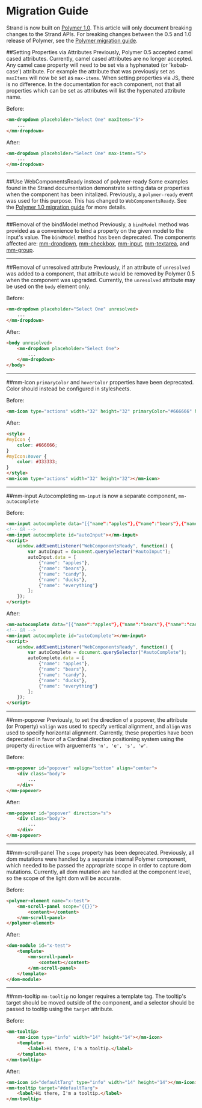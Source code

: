 # Migration Guide
Strand is now built on <a href="https://www.polymer-project.org/1.0/docs/" target="_blank">Polymer 1.0</a>. This article will only document breaking changes to the Strand APIs. For breaking changes between the 0.5 and 1.0 release of Polymer, see the <a href="https://www.polymer-project.org/1.0/docs/migration.html" target="_blank">Polymer migration guide</a>.

##Setting Properties via Attributes
Previously, Polymer 0.5 accepted camel cased attributes. Currently, camel cased attributes are no longer accepted. Any camel case property will need to be set via a hyphenated (or 'kebab-case') attribute. For example the attribute that was previously set as `maxItems` will now be set as `max-items`. When setting properties via JS, there is no difference. In the documentation for each component, not that all properties which can be set as attributes will list the hypenated attribute name. 

Before:
```html
<mm-dropdown placeholder="Select One" maxItems="5">
	...
</mm-dropdown>

```

After:
```html
<mm-dropdown placeholder="Select One" max-items="5">
	...
</mm-dropdown>
```

---

##Use WebComponentsReady instead of polymer-ready
Some examples found in the Strand documentation demonstrate setting data or properties when the component has been initalized. Previously, a `polymer-ready` event was used for this purpose. This has changed to `WebComponentsReady`. See the <a href="https://www.polymer-project.org/1.0/docs/migration.html#polymer-ready" target="_blank">Polymer 1.0 migration guide</a> for more details.  

---

##Removal of the bindModel method
Previously, a `bindModel` method was provided as a convenience to bind a property on the given model to the input's value. The `bindModel` method has been deprecated. The components affected are: <a href="/mm-dropdown.html">mm-dropdown</a>, <a href="/mm-checkbox.html">mm-checkbox</a>, <a href="/mm-input.html">mm-input</a>, <a href="/mm-textarea.html">mm-textarea</a>, and <a href="/mm-group.html">mm-group</a>.

---

##Removal of unresolved attribute
Previously, if an attribute of `unresolved` was added to a component, that attribute would be removed by Polymer 0.5 when the component was upgraded. Currently, the `unresolved` attribute may be used on the `body` element only.

Before:
```html
<mm-dropdown placeholder="Select One" unresolved>
	...
</mm-dropdown>

```

After:
```html
<body unresolved>
	<mm-dropdown placeholder="Select One">
		...
	</mm-dropdown>
</body>
```

---

##mm-icon
`primaryColor` and `hoverColor` properties have been deprecated. Color should instead be configured in stylesheets.

Before:
```html
<mm-icon type="actions" width="32" height="32" primaryColor="#666666" hoverColor="#333333"></mm-icon>
```

After:
```html
<style>
#myIcon {
	color: #666666;
}
#myIcon:hover {
	color: #333333;
}
</style>
<mm-icon type="actions" width="32" height="32"></mm-icon>
```

---

##mm-input
Autocompleting `mm-input` is now a separate component, `mm-autocomplete`

Before:
```html
<mm-input autocomplete data="[{"name":"apples"},{"name":"bears"},{"name":"candy"},{"name":"ducks"},{"name":"everything"}]"></mm-input>
<!-- OR -->
<mm-input autocomplete id="autoInput"></mm-input>
<script>
	window.addEventListener("WebComponentsReady", function() { 
		var autoInput = document.querySelector("#autoInput");
		autoInput.data = [
			{"name": "apples"},
			{"name": "bears"},
			{"name": "candy"},
			{"name": "ducks"},
			{"name": "everything"}
		];
	});
</script>
```

After:
```html
<mm-autocomplete data="[{"name":"apples"},{"name":"bears"},{"name":"candy"},{"name":"ducks"},{"name":"everything"}]"></mm-autocomplete>
<!-- OR -->
<mm-input autocomplete id="autoComplete"></mm-input>
<script>
	window.addEventListener("WebComponentsReady", function() { 
		var autoComplete = document.querySelector("#autoComplete");
		autoComplete.data = [
			{"name": "apples"},
			{"name": "bears"},
			{"name": "candy"},
			{"name": "ducks"},
			{"name": "everything"}
		];
	});
</script>
```

---

##mm-popover
Previously, to set the direction of a popover, the attribute (or Property) `valign` was used to specify vertical alignment, and `align` was used to specify horizontal alignment. Currently, these properties have been deprecated in favor of a Cardinal direction positioning system using the property `direction` with arguements `'n', 'e', 's', 'w'`.

Before:
```html
<mm-popover id="popover" valign="bottom" align="center">
	<div class="body">
		...
	</div>
</mm-popover>
```

After:
```html
<mm-popover id="popover" direction="s">
	<div class="body">
		...
	</div>
</mm-popover>
```

---

##mm-scroll-panel
The `scope` property has been deprecated. Previously, all dom mutations were handled by a separate internal Polymer component, which needed to be passed the appropriate scope in order to capture dom mutations. Currently, all dom mutation are handled at the component level, so the scope of the light dom will be accurate.

Before:
```html
<polymer-element name="x-test">
	<mm-scroll-panel scope="{{}}">
		<content></content>
	</mm-scroll-panel>
</polymer-element>
```

After:
```html
<dom-module id="x-test">
	<template>
		<mm-scroll-panel>
			<content></content>
		</mm-scroll-panel>
	</template>
</dom-module>
```

---

##mm-tooltip
`mm-tooltip` no longer requires a template tag. The tooltip's target should be moved outside of the component, and a selector should be passed to tooltip using the `target` attribute.

Before:
```html
<mm-tooltip>
	<mm-icon type="info" width="14" height="14"></mm-icon>
	<template>
		<label>Hi there, I'm a tooltip.</label>
	</template>
</mm-tooltip>
```
After:
```html
<mm-icon id="defaultTarg" type="info" width="14" height="14"></mm-icon>
<mm-tooltip target="#defaultTarg">
	<label>Hi there, I'm a tooltip.</label>
</mm-tooltip>
```